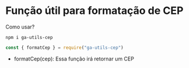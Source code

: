 # Função útil para formatação de CEP
Como usar?

```shell
npm i ga-utils-cep
```

```js
const { formatCep } = require("ga-utils-cep")
```
- formatCep(cep):
    Essa função irá retornar um CEP
